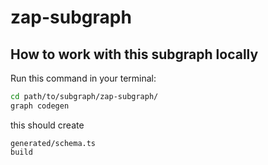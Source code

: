 # zap-subgraph

## How to work with this subgraph locally

Run this command in your terminal:
```bash
cd path/to/subgraph/zap-subgraph/
graph codegen
```

this should create

```
generated/schema.ts
build
```